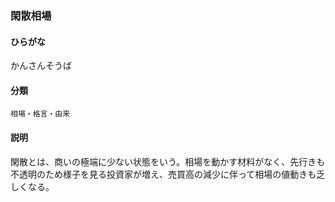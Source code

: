 <div style="display:none;">

## [あ行](securities-terms?id=あ行)
## [か行](securities-terms?id=か行)

</div>

### 閑散相場

#### ひらがな

かんさんそうば

#### 分類

`相場・格言・由来`

#### 説明

閑散とは、商いの極端に少ない状態をいう。相場を動かす材料がなく、先行きも不透明のため様子を見る投資家が増え、売買高の減少に伴って相場の値動きも乏しくなる。

<div style="display:none;">

## [さ行](securities-terms?id=さ行)
## [た行](securities-terms?id=た行)
## [な行](securities-terms?id=な行)
## [は行](securities-terms?id=は行)
## [ま行](securities-terms?id=ま行)
## [や行](securities-terms?id=や行)
## [ら行](securities-terms?id=ら行)
## [わ行](securities-terms?id=わ行)
## [英数字・記号](securities-terms?id=英数字・記号)

</div>

